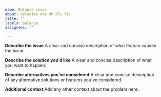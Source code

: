 ```yaml
---
name: Balance issue
about: Galaxies are OP pls fix
title: ''
labels: balance
assignees: ''

---
```


**Describe the issue**
A clear and concise description of what feature causes the issue.

**Describe the solution you'd like**
A clear and concise description of what you want to happen.

**Describe alternatives you've considered**
A clear and concise description of any alternative solutions or features you've considered.

**Additional context**
Add any other context about the problem here.
